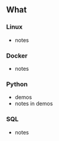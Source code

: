## What 

### Linux
- notes

### Docker
- notes

### Python
- demos
- notes in demos

### SQL
- notes
